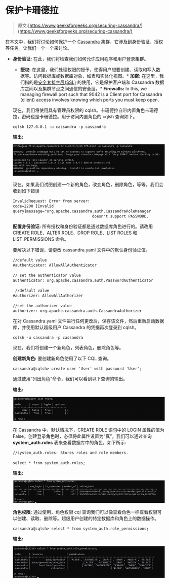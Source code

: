 # 保护卡珊德拉

> 原文:[https://www.geeksforgeeks.org/securing-cassandra/](https://www.geeksforgeeks.org/securing-cassandra/)

在本文中，我们将讨论如何保护一个 [Cassandra](https://www.geeksforgeeks.org/introduction-to-apache-cassandra/) 集群，它涉及到身份验证、授权等任务。让我们一个一个来讨论。

*   **身份验证:**
    在此，我们将检查我们如何允许应用程序和用户登录集群。

    *   **授权:**
    在这里，我们处理权限的授予，使得用户想要创建、读取和写入数据等。访问数据库或数据库对象，如表和实体化视图。*   **加密:**
    在这里，我们指的是[安全套接字层(SSL)](https://www.geeksforgeeks.org/secure-socket-layer-ssl/) 的使用，它是保护客户端和 Cassandra 数据库之间以及集群节点之间通信的安全层。*   **Firewalls:**
    In this, we managing firewall port such that 9042 is a Client port for Cassandra (client) access involves knowing which ports you must keep open.

    现在，我们将使用具有管理员权限的 cqlsh。卡珊德拉自带内置角色卡珊德拉，密码也是卡珊德拉。用于访问内置角色的 cqlsh 查询如下。

    ```
    cqlsh 127.0.0.1 -u cassandra -p cassandra  
    ```

    **输出:**

    ![](img/2c1df837fc8f60fbddb7344ee7520ce7.png)

    现在，如果我们试图创建一个新的角色，改变角色，删除角色，等等。我们会收到如下错误

    ```
    InvalidRequest: Error from server: 
    code=2200 [Invalid query]message="org.apache.cassandra.auth.CassandraRoleManager 
                                       doesn't support PASSWORD.   
    ```

    **配置身份验证:**
    所有授权和身份验证都是通过数据库角色进行的。请改用 CREATE ROLE、ALTER ROLE、DROP ROLE、LIST ROLES 和 LIST_PERMISSIONS 命令。

    要解决以下错误，请更改 cassandra.yaml 文件中的默认身份验证值。

    ```
    //default value 
    #authenticator: AllowAllAuthenticator  

    // set the authenticator value
    authenticator: org.apache.cassandra.auth.PasswordAuthenticator  

     //default value 
    #authorizer: AllowAllAuthorizer    

    //set the authorizer value   
    authorizer: org.apache.cassandra.auth.CassandraAuthorizer      
    ```

    在对 Cassandra.yaml 文件进行任何更改后，保存该文件，然后重新启动数据库，并使用默认超级用户 Cassandra 的凭据再次登录到 cqlsh。

    ```
    cqlsh -u cassandra -p cassandra 
    ```

    现在，我们将创建一个新角色，列表角色，删除角色等。

    **创建新角色:**
    要创建新角色使用了以下 CQL 查询。

    ```
    cassandra@cqlsh> create user 'User' with password 'User';  
    ```

    通过使用“列出角色”命令，我们可以看到以下查询的输出。

    **输出:**

    ![](img/7965d533df8429dbd063fb17c7dc9e40.png)

    在 Cassandra 中，默认情况下，CREATE ROLE 语句中的 LOGIN 属性的值为 False。创建登录角色时，必须将此属性设置为“真”。我们可以通过查询 **system_auth.roles** 表来查看数据库中的角色，如下所示:

    ```
    //system_auth.roles: Stores roles and role members.

    select * from system_auth.roles; 
    ```

    **输出:**

    ![](img/52ce47e4a484cb0a6b7b5df0b88c746b.png)

    **角色权限:**
    通过使用，角色权限 cql 查询我们可以像查看角色一样查看权限可以创建、读取、删除等。超级用户创建的特定数据库和角色上的数据操作。

    ```
    cassandra@cqlsh> select * from system_auth.role_permissions; 
    ```

    **输出:**

    ![](img/2dd1706b6d7825e938c24262332fd2f3.png)
